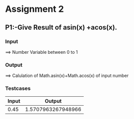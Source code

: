 # Assignment 2
## P1:-Give Result of asin(x) +acos(x).


### Input
==> Number Variable between 0 to 1

### Output

==> Calulation of Math.asin(x)+Math.acos(x) of input number

### Testcases

| Input | Output|
| ------ | ------|
| 0.45  |1.5707963267948966  |






